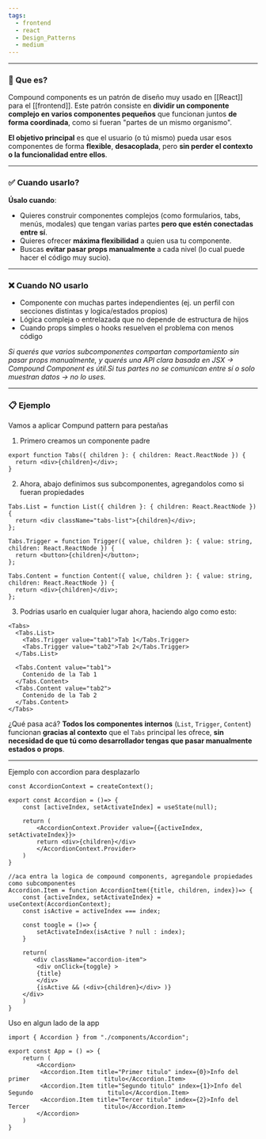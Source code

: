 ```yaml
---
tags:
  - frontend
  - react
  - Design_Patterns
  - medium
---
```

---

### 📌 Que es?

Compound components es un patrón de diseño muy usado en [[React]] para el [[frontend]].
Este patrón consiste en **dividir un componente complejo en varios componentes pequeños** que funcionan juntos **de forma coordinada**, como si fueran "partes de un mismo organismo".

**El objetivo principal** es que el usuario (o tú mismo) pueda usar esos componentes de forma **flexible**, **desacoplada**, pero **sin perder el contexto o la funcionalidad entre ellos**.

---
### ✅ Cuando usarlo?

**Úsalo cuando**:

-  Quieres construir componentes complejos (como formularios, tabs, menús, modales) que tengan varias partes **pero que estén conectadas entre sí**.
-  Quieres ofrecer **máxima flexibilidad** a quien usa tu componente.
-  Buscas **evitar pasar props manualmente** a cada nivel (lo cual puede hacer el código muy sucio).

---
### ❌ Cuando NO usarlo

-  Componente con muchas partes independientes (ej. un perfil con secciones distintas y logica/estados propios)
-  Lógica compleja o entrelazada que no depende de estructura de hijos
-  Cuando props simples o hooks resuelven el problema con menos código

*Si querés que varios subcomponentes compartan comportamiento sin pasar props manualmente, y querés una API clara basada en JSX → Compound 
Component es útil.Si tus partes no se comunican entre sí o solo muestran datos → no lo uses.*

---

### 📋 Ejemplo

Vamos a aplicar Compund pattern para pestañas

1. Primero creamos un componente padre <Tabs />
```tsx
export function Tabs({ children }: { children: React.ReactNode }) {
  return <div>{children}</div>;
}
```

2. Ahora, abajo definimos sus subcomponentes, agregandolos como si fueran propiedades
```tsx
Tabs.List = function List({ children }: { children: React.ReactNode }) {
  return <div className="tabs-list">{children}</div>;
};

Tabs.Trigger = function Trigger({ value, children }: { value: string, children: React.ReactNode }) {
  return <button>{children}</button>;
};

Tabs.Content = function Content({ value, children }: { value: string, children: React.ReactNode }) {
  return <div>{children}</div>;
};
```

3. Podrias usarlo en cualquier lugar ahora, haciendo algo como esto:
```tsx
<Tabs>
  <Tabs.List>
    <Tabs.Trigger value="tab1">Tab 1</Tabs.Trigger>
    <Tabs.Trigger value="tab2">Tab 2</Tabs.Trigger>
  </Tabs.List>

  <Tabs.Content value="tab1">
    Contenido de la Tab 1
  </Tabs.Content>
  <Tabs.Content value="tab2">
    Contenido de la Tab 2
  </Tabs.Content>
</Tabs>
```
¿Qué pasa acá?
**Todos los componentes internos** (`List`, `Trigger`, `Content`) funcionan **gracias al contexto** que el `Tabs` principal les ofrece, **sin necesidad de que tú como desarrollador tengas que pasar manualmente estados o props**.

---
Ejemplo con accordion para desplazarlo

```tsx
const AccordionContext = createContext();

export const Accordion = ()=> {
    const [activeIndex, setActivateIndex] = useState(null);

    return (
        <AccordionContext.Provider value={{activeIndex, setActivateIndex}}>
        return <div>{children}</div>
        </AccordionContext.Provider>
    )
}

//aca entra la logica de compound components, agregandole propiedades como subcomponentes
Accordion.Item = function AccordionItem({title, children, index})=> {
    const {activeIndex, setActivateIndex} = useContext(AccordionContext);
    const isActive = activeIndex === index;

    const toogle = ()=> {
        setActivateIndex(isActive ? null : index);
    }

    return(
       <div className="accordion-item">
        <div onClick={toggle} >
        {title}
        </div>
        {isActive && (<div>{children}</div> )}
    </div>
    )
}
```

Uso en algun lado de la app
```tsx
import { Accordion } from "./components/Accordion";

export const App = () => {
    return (
        <Accordion>
         <Accordion.Item title="Primer titulo" index={0}>Info del primer                     titulo</Accordion.Item>
         <Accordion.Item title="Segundo titulo" index={1}>Info del Segundo                     titulo</Accordion.Item>
         <Accordion.Item title="Tercer titulo" index={2}>Info del Tercer                     titulo</Accordion.Item>
        </Accordion>
    )
}
```

